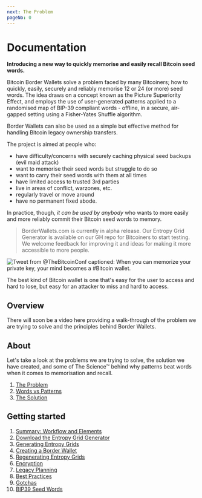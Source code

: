 ```yaml
---
next: The Problem
pageNo: 0
---
```


# Documentation

**Introducing a new way to quickly memorise and easily recall Bitcoin seed words.**

Bitcoin Border Wallets solve a problem faced by many Bitcoiners; how to quickly, easily, securely and reliably memorise 12 or 24 (or more) seed words. The idea draws on a concept known as the Picture Superiority Effect, and employs the use of user-generated patterns applied to a randomised map of BIP-39 compliant words - offline, in a secure, air-gapped setting using a Fisher-Yates Shuffle algorithm.

Border Wallets can also be used as a simple but effective method for handling Bitcoin legacy ownership transfers.

The project is aimed at people who:

- have difficulty/concerns with securely caching physical seed backups (evil maid attack)
- want to memorise their seed words but struggle to do so
- want to carry their seed words with them at all times
- have limited access to trusted 3rd parties
- live in areas of conflict, warzones, etc.
- regularly travel or move around
- have no permanent fixed abode.

In practice, though, _it can be used by anybody_ who wants to more easily and more reliably commit their Bitcoin seed words to memory.

> BorderWallets.com is currently in alpha release. Our Entropy Grid Generator is available on our GH repo for Bitcoiners to start testing. We welcome feedback for improving it and ideas for making it more accessible to more people.

![Tweet from @TheBitcoinConf captioned: When you can memorize your private key, your mind becomes a #Bitcoin wallet.](/mind_bitcoin_wallet_tweet.png)

<caption>The best kind of Bitcoin wallet is one that's easy for the user to access and hard to lose, but easy for an attacker to miss and hard to access.</caption>

## Overview

There will soon be a video here providing a walk-through of the problem we are trying to solve and the principles behind Border Wallets.

## About

Let's take a look at the problems we are trying to solve, the solution we have created, and some of The Science™️ behind why patterns beat words when it comes to memorisation and recall.

1. [The Problem](/docs/01_the-problem)
1. [Words vs Patterns](/docs/02_words-vs-patterns)
1. [The Solution](/docs/03_the-solution)

## Getting started

1. [Summary: Workflow and Elements](/docs/04_workflow-and-elements)
2. [Download the Entropy Grid Generator](/docs/05_download-the-entropy-grid-generator)
3. [Generating Entropy Grids](/docs/06_generating-entropy-grids)
4. [Creating a Border Wallet](/docs/07_creating-a--border-wallet)
5. [Regenerating Entropy Grids](/docs/08_regenerating-entropy-grids)
6. [Encryption](/docs/09_encryption)
7. [Legacy Planning](/docs/10_legacy-planning)
8. [Best Practices](/docs/11_best-practices)
9. [Gotchas](/docs/12_gotchas)
10. [BIP39 Seed Words](/docs/13_bip39-seed-words)
